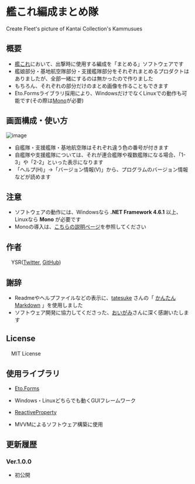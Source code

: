 # 艦これ編成まとめ隊

Create Fleet's picture of Kantai Collection's Kammusues

## 概要

- [艦これ](http://www.dmm.com/netgame/feature/kancolle.html)において、出撃時に使用する編成を「まとめる」ソフトウェアです
- 艦娘部分・基地航空隊部分・支援艦隊部分をそれぞれまとめるプロダクトはありましたが、全部一緒にするのは無かったので作りました
- もちろん、それぞれの部分だけのまとめ画像を作ることもできます
- Eto.Formsライブラリ採用により、WindowsだけでなくLinuxでの動作も可能です(その際は[Mono](https://www.mono-project.com)が必要)

## 画面構成・使い方

![image](https://user-images.githubusercontent.com/3734392/37199896-5b9f1724-23c6-11e8-88b4-a33323ffb2fe.png)

- 自艦隊・支援艦隊・基地航空隊はそれぞれ違う色の番号が付きます
- 自艦隊や支援艦隊については、それが連合艦隊や複数艦隊になる場合、「1-3」や「2-2」といった表示になります
- 「ヘルプ(H)」→「バージョン情報(V)」から、プログラムのバージョン情報などが読めます

## 注意

- ソフトウェアの動作には、Windowsなら **.NET Framework 4.6.1** 以上、Linuxなら  **Mono** が必要です
- Monoの導入は、[こちらの説明ページ](http://www.mono-project.com/download/stable/#download-lin)を参照してください

## 作者

　YSR([Twitter](https://twitter.com/YSRKEN), [GitHub](https://github.com/YSRKEN/))

## 謝辞

- Readmeやヘルプファイルなどの表示に、[tatesuke](https://github.com/tatesuke) さんの「 [かんたんMarkdown](https://github.com/tatesuke/KanTanMarkdown) 」を使用しました
- ソフトウェア開発に協力してくださった、[おいがみ](https://twitter.com/oigami013)さんに深く感謝いたします

## License
　MIT License

## 使用ライブラリ

- [Eto.Forms](https://www.nuget.org/packages/Eto.Forms/)
 - Windows・Linuxどちらでも動くGUIフレームワーク

- [ReactiveProperty](https://www.nuget.org/packages/ReactiveProperty/)
 - MVVMによるソフトウェア構築に使用

## 更新履歴

### Ver.1.0.0

- 初公開

